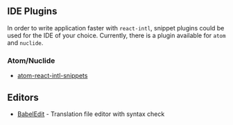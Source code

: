 ## IDE Plugins 

In order to write application faster with `react-intl`, snippet plugins could be used for the IDE of your choice.
Currently, there is a plugin available for `atom` and `nuclide`.

### Atom/Nuclide

- [atom-react-intl-snippets](https://atom.io/packages/atom-react-intl-snippets)


## Editors

- [BabelEdit](https://www.codeandweb.com/babeledit) - Translation file editor with syntax check

